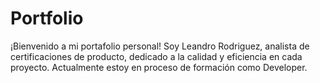 # Portfolio
¡Bienvenido a mi portafolio personal! Soy Leandro Rodriguez, analista de certificaciones de producto, dedicado a la calidad y eficiencia en cada proyecto. Actualmente estoy en proceso de formación como Developer.
